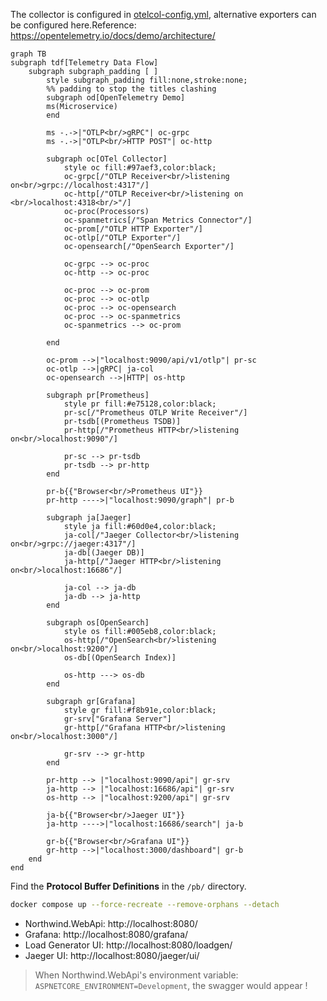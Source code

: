 
The collector is configured in
[otelcol-config.yml](https://github.com/open-telemetry/opentelemetry-demo/blob/main/src/otel-collector/otelcol-config.yml),
alternative exporters can be configured here.Reference: https://opentelemetry.io/docs/demo/architecture/

```mermaid
graph TB
subgraph tdf[Telemetry Data Flow]
    subgraph subgraph_padding [ ]
        style subgraph_padding fill:none,stroke:none;
        %% padding to stop the titles clashing
        subgraph od[OpenTelemetry Demo]
        ms(Microservice)
        end

        ms -.->|"OTLP<br/>gRPC"| oc-grpc
        ms -.->|"OTLP<br/>HTTP POST"| oc-http

        subgraph oc[OTel Collector]
            style oc fill:#97aef3,color:black;
            oc-grpc[/"OTLP Receiver<br/>listening on<br/>grpc://localhost:4317"/]
            oc-http[/"OTLP Receiver<br/>listening on <br/>localhost:4318<br/>"/]
            oc-proc(Processors)
            oc-spanmetrics[/"Span Metrics Connector"/]
            oc-prom[/"OTLP HTTP Exporter"/]
            oc-otlp[/"OTLP Exporter"/]
            oc-opensearch[/"OpenSearch Exporter"/]

            oc-grpc --> oc-proc
            oc-http --> oc-proc

            oc-proc --> oc-prom
            oc-proc --> oc-otlp
            oc-proc --> oc-opensearch
            oc-proc --> oc-spanmetrics
            oc-spanmetrics --> oc-prom

        end

        oc-prom -->|"localhost:9090/api/v1/otlp"| pr-sc
        oc-otlp -->|gRPC| ja-col
        oc-opensearch -->|HTTP| os-http

        subgraph pr[Prometheus]
            style pr fill:#e75128,color:black;
            pr-sc[/"Prometheus OTLP Write Receiver"/]
            pr-tsdb[(Prometheus TSDB)]
            pr-http[/"Prometheus HTTP<br/>listening on<br/>localhost:9090"/]

            pr-sc --> pr-tsdb
            pr-tsdb --> pr-http
        end

        pr-b{{"Browser<br/>Prometheus UI"}}
        pr-http ---->|"localhost:9090/graph"| pr-b

        subgraph ja[Jaeger]
            style ja fill:#60d0e4,color:black;
            ja-col[/"Jaeger Collector<br/>listening on<br/>grpc://jaeger:4317"/]
            ja-db[(Jaeger DB)]
            ja-http[/"Jaeger HTTP<br/>listening on<br/>localhost:16686"/]

            ja-col --> ja-db
            ja-db --> ja-http
        end

        subgraph os[OpenSearch]
            style os fill:#005eb8,color:black;
            os-http[/"OpenSearch<br/>listening on<br/>localhost:9200"/]
            os-db[(OpenSearch Index)]

            os-http ---> os-db
        end

        subgraph gr[Grafana]
            style gr fill:#f8b91e,color:black;
            gr-srv["Grafana Server"]
            gr-http[/"Grafana HTTP<br/>listening on<br/>localhost:3000"/]

            gr-srv --> gr-http
        end

        pr-http --> |"localhost:9090/api"| gr-srv
        ja-http --> |"localhost:16686/api"| gr-srv
        os-http --> |"localhost:9200/api"| gr-srv

        ja-b{{"Browser<br/>Jaeger UI"}}
        ja-http ---->|"localhost:16686/search"| ja-b

        gr-b{{"Browser<br/>Grafana UI"}}
        gr-http -->|"localhost:3000/dashboard"| gr-b
    end
end
```

Find the **Protocol Buffer Definitions** in the `/pb/` directory.

```bash
docker compose up --force-recreate --remove-orphans --detach
```
* Northwind.WebApi: http://localhost:8080/
* Grafana: http://localhost:8080/grafana/
* Load Generator UI: http://localhost:8080/loadgen/
* Jaeger UI: http://localhost:8080/jaeger/ui/ 
> When Northwind.WebApi's environment variable: `ASPNETCORE_ENVIRONMENT=Development`, the swagger would appear !
> 